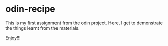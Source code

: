 # odin-recipe
This is my first assignment from the odin project.
Here, I get to demonstrate the things learnt from the materials.

Enjoy!!!

